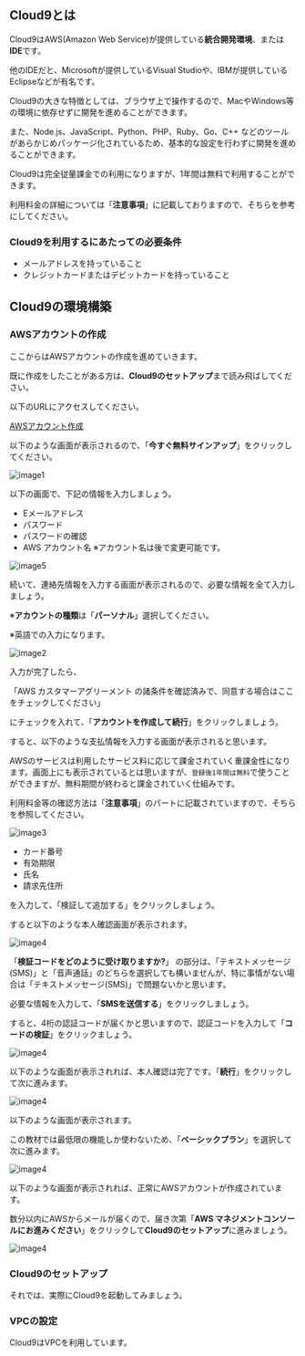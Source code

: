 ## Cloud9とは

Cloud9はAWS(Amazon Web Service)が提供している**統合開発環境**、または**IDE**です。

他のIDEだと、Microsoftが提供しているVisual Studioや、IBMが提供しているEclipseなどが有名です。

Cloud9の大きな特徴としては、ブラウザ上で操作するので、MacやWindows等の環境に依存せずに開発を進めることができます。

また、Node.js、JavaScript、Python、PHP、Ruby、Go、C++ などのツールがあらかじめパッケージ化されているため、基本的な設定を行わずに開発を進めることができます。

Cloud9は完全従量課金での利用になりますが、1年間は無料で利用することができます。

利用料金の詳細については「**注意事項**」に記載しておりますので、そちらを参考にしてください。

### Cloud9を利用するにあたっての必要条件
- メールアドレスを持っていること
- クレジットカードまたはデビットカードを持っていること

## Cloud9の環境構築

### AWSアカウントの作成

ここからはAWSアカウントの作成を進めていきます。

既に作成をしたことがある方は、**Cloud9のセットアップ**まで読み飛ばしてください。

以下のURLにアクセスしてください。

[AWSアカウント作成](https://aws.amazon.com/jp/register-flow/)

以下のような画面が表示されるので、「**今すぐ無料サインアップ**」をクリックしてください。

![image1](asset/create_account_page.png)

以下の画面で、下記の情報を入力しましょう。
- Eメールアドレス
- パスワード
- パスワードの確認
- AWS アカウント名
※アカウント名は後で変更可能です。

![image5](asset/info_page.png)

続いて、連絡先情報を入力する画面が表示されるので、必要な情報を全て入力しましょう。

※**アカウントの種類**は「**パーソナル**」選択してください。

※英語での入力になります。

![image2](asset/account.info.png)

入力が完了したら、

「AWS カスタマーアグリーメント の諸条件を確認済みで、同意する場合はここをチェックしてください」

にチェックを入れて、「**アカウントを作成して続行**」をクリックしましょう。

すると、以下のような支払情報を入力する画面が表示されると思います。

AWSのサービスは利用したサービス料に応じて課金されていく重課金性になります。画面上にも表示されているとは思いますが、`登録後1年間は無料`で使うことができますが、無料期間が終わると課金されていく仕組みです。

利用料金等の確認方法は「**注意事項**」のパートに記載されていますので、そちらを参照してください。

![image3](asset/card.info.png)


- カード番号
- 有効期限
- 氏名
- 請求先住所

を入力して、「検証して追加する」をクリックしましょう。

すると以下のような本人確認画面が表示されます。

![image4](asset/veryfy.phone.png)

「**検証コードをどのように受け取りますか?**」
の部分は、「テキストメッセージ(SMS)」と「音声通話」のどちらを選択しても構いませんが、特に事情がない場合は「テキストメッセージ(SMS)」で問題ないかと思います。

必要な情報を入力して、「**SMSを送信する**」をクリックしましょう。

すると、4桁の認証コードが届くかと思いますので、認証コードを入力して「**コードの検証**」をクリックましょう。

![image4](asset/verify.number.png)

以下のような画面が表示されれば、本人確認は完了です。「**続行**」をクリックして次に進みます。

![image4](asset/verify.ok.png)

以下のような画面が表示されます。

この教材では最低限の機能しか使わないため、「**ベーシックプラン**」を選択して次に進みます。

![image4](asset/supprot.png)

以下のような画面が表示されれば、正常にAWSアカウントが作成されています。

数分以内にAWSからメールが届くので、届き次第「**AWS マネジメントコンソールにお進みください**」をクリックして**Cloud9のセットアップ**に進みましょう。

![image4](asset/complete.accout.png)

### Cloud9のセットアップ

それでは、実際にCloud9を起動してみましょう。

### VPCの設定

Cloud9はVPCを利用しています。

